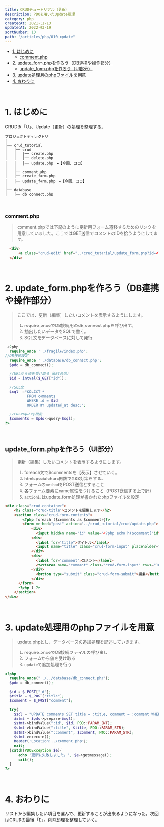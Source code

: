 ```yaml
---
title: CRUDチュートリアル（更新）
description: PDOを用いたUpdate処理
category: php
createdAt: 2021-11-13
updatedAt: 2022-03-19
sortNumber: 10
path: "/articles/php/010_update"
---
```


<nuxt-content-wrapper>

- [1. はじめに](#1-はじめに)
    - [comment.php](#commentphp)
- [2. update\_form.phpを作ろう（DB連携や操作部分）](#2-update_formphpを作ろうdb連携や操作部分)
  - [update\_form.phpを作ろう（UI部分）](#update_formphpを作ろうui部分)
- [3. update処理用のphpファイルを用意](#3-update処理用のphpファイルを用意)
- [4. おわりに](#4-おわりに)

<br>

# 1. はじめに
CRUDの「U」、Update（更新）の処理を整理する。
```
プロジェクトディレクトリ
│
│── crud_tutorial
│   │── crud
│   │   │── create.php
│   │   │── delete.php
│   │   │── update.php　←【今回、ココ】
│   │
│   │── comment.php
│   │── create_form.php
│   │── update_form.php　←【今回、ココ】
│
│── database
│   │── db_connect.php
```

<br>

### comment.php
>  comment.phpでは下記のように更新用フォーム遷移するためのリンクを用意していました。ここではGET送信でコメントのIDを拾うようにしてます。
```html
  <div>
      <a class="crud-edit" href="../crud_tutorial/update_form.php?id=<?php echo $comment["id"]; ?>">編集</a>
  </div>
```

<br>

# 2. update_form.phpを作ろう（DB連携や操作部分）
> ここでは、更新（編集）したいコメントを表示するようにします。
>  1. require_onceでDB接続用のdb_connect.phpを呼び出す。
>  2. 抽出したいデータをSQLで書く。
>  3. SQL文をデータベースに対して発行
```php
 <?php
  require_once '../fragile/index.php';
//DB接続設定
  require_once '../database/db_connect.php';
  $pdo = db_connect();

  //URLから値を受け取る（GET送信）
  $id = intval($_GET["id"]);

  //SQL文
  $sql  ="SELECT *
          FROM comments
          WHERE id = $id
          ORDER BY updated_at desc;";

  //PDOのquery機能
  $comments = $pdo->query($sql);
?>
```
<br>

## update_form.phpを作ろう（UI部分）
> 更新（編集）したいコメントを表示するようにします。
>  1. foreach文で$commentsを【表示】させていく。
>  2. htmlspecialchars関数でXSS対策をする。
>  3. フォームの`method`をPOST送信とすること
>  4. 各フォーム要素にname属性をつけること（POST送信する上で肝）
>  5. `action`にはupdate_form処理が書かれたphpファイルを設定

```html
<div class="crud-container">
    <h2 class="crud-title">コメントを編集します</h2>
    <section class="crud-form-contents">
        <?php foreach ($comments as $comment){?>
        <form method="post" action="../crud_tutorial/crud/update.php">
            <div>
              <input hidden name="id" value="<?php echo h($comment["id"]);?>">
            <div>
              <label for="title">タイトル</label>
              <input name="title" class="crud-form-input" placeholder="名前を入力" value="<?php echo h($comment["title"]);?>">
            </div>
            <div>
              <label for="comment">コメント</label>
              <textarea name="comment" class="crud-form-input" rows="10" cols="20"><?php echo h($comment["comment"]);?></textarea>
            </div>
              <button type="submit" class="crud-form-submit">編集</button>
            </div>
      </form>
      <?php } ?>
    </section>
</div>
```

<br>

# 3. update処理用のphpファイルを用意
> update.phpとし、データベースの追加処理を記述していきます。
>  1. require_onceでDB接続ファイルの呼び出し
>  2. フォームから値を受け取る
>  3. `update`で追加処理を行う

```php
<?php
  require_once("../../database/db_connect.php");
  $pdo = db_connect();

  $id = $_POST["id"];
  $title = $_POST["title"];
  $comment = $_POST["comment"];

  try{
    $sql = "UPDATE comments SET title = :title, comment = :comment WHERE id = :id";
    $stmt = $pdo->prepare($sql);
    $stmt->bindValue(":id", $id, PDO::PARAM_INT);
    $stmt->bindValue(":title", $title, PDO::PARAM_STR);
    $stmt->bindValue(":comment", $comment, PDO::PARAM_STR);
    $stmt->execute();
    header('Location:../comment.php');
    exit;
  }catch(PDOException $e){
      echo '更新に失敗しました。', $e->getmessage();
      exit();
  }
?>
```

<br>

# 4. おわりに
リストから編集したい項目を選んで、更新することが出来るようになった。次回はCRUDの最後「D」。削除処理を整理していく。

</nuxt-content-wrapper>

